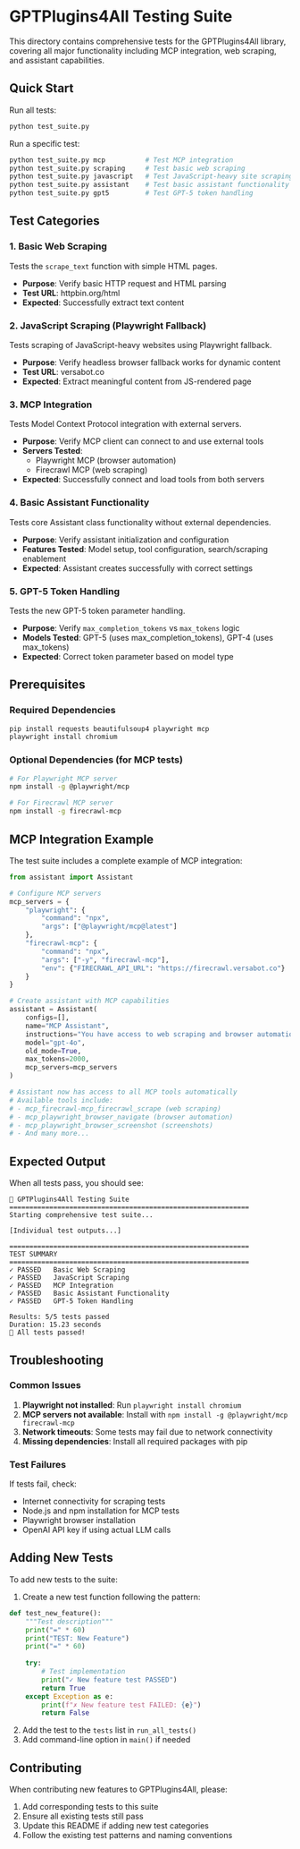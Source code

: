 # GPTPlugins4All Testing Suite

This directory contains comprehensive tests for the GPTPlugins4All library, covering all major functionality including MCP integration, web scraping, and assistant capabilities.

## Quick Start

Run all tests:
```bash
python test_suite.py
```

Run a specific test:
```bash
python test_suite.py mcp          # Test MCP integration
python test_suite.py scraping     # Test basic web scraping
python test_suite.py javascript   # Test JavaScript-heavy site scraping
python test_suite.py assistant    # Test basic assistant functionality
python test_suite.py gpt5         # Test GPT-5 token handling
```

## Test Categories

### 1. Basic Web Scraping
Tests the `scrape_text` function with simple HTML pages.
- **Purpose**: Verify basic HTTP request and HTML parsing
- **Test URL**: httpbin.org/html
- **Expected**: Successfully extract text content

### 2. JavaScript Scraping (Playwright Fallback)
Tests scraping of JavaScript-heavy websites using Playwright fallback.
- **Purpose**: Verify headless browser fallback works for dynamic content
- **Test URL**: versabot.co
- **Expected**: Extract meaningful content from JS-rendered page

### 3. MCP Integration
Tests Model Context Protocol integration with external servers.
- **Purpose**: Verify MCP client can connect to and use external tools
- **Servers Tested**: 
  - Playwright MCP (browser automation)
  - Firecrawl MCP (web scraping)
- **Expected**: Successfully connect and load tools from both servers

### 4. Basic Assistant Functionality
Tests core Assistant class functionality without external dependencies.
- **Purpose**: Verify assistant initialization and configuration
- **Features Tested**: Model setup, tool configuration, search/scraping enablement
- **Expected**: Assistant creates successfully with correct settings

### 5. GPT-5 Token Handling
Tests the new GPT-5 token parameter handling.
- **Purpose**: Verify `max_completion_tokens` vs `max_tokens` logic
- **Models Tested**: GPT-5 (uses max_completion_tokens), GPT-4 (uses max_tokens)
- **Expected**: Correct token parameter based on model type

## Prerequisites

### Required Dependencies
```bash
pip install requests beautifulsoup4 playwright mcp
playwright install chromium
```

### Optional Dependencies (for MCP tests)
```bash
# For Playwright MCP server
npm install -g @playwright/mcp

# For Firecrawl MCP server  
npm install -g firecrawl-mcp
```

## MCP Integration Example

The test suite includes a complete example of MCP integration:

```python
from assistant import Assistant

# Configure MCP servers
mcp_servers = {
    "playwright": {
        "command": "npx",
        "args": ["@playwright/mcp@latest"]
    },
    "firecrawl-mcp": {
        "command": "npx", 
        "args": ["-y", "firecrawl-mcp"],
        "env": {"FIRECRAWL_API_URL": "https://firecrawl.versabot.co"}
    }
}

# Create assistant with MCP capabilities
assistant = Assistant(
    configs=[],
    name="MCP Assistant",
    instructions="You have access to web scraping and browser automation tools through MCP servers.",
    model="gpt-4o",
    old_mode=True,
    max_tokens=2000,
    mcp_servers=mcp_servers
)

# Assistant now has access to all MCP tools automatically
# Available tools include:
# - mcp_firecrawl-mcp_firecrawl_scrape (web scraping)
# - mcp_playwright_browser_navigate (browser automation)
# - mcp_playwright_browser_screenshot (screenshots)
# - And many more...
```

## Expected Output

When all tests pass, you should see:
```
🧪 GPTPlugins4All Testing Suite
============================================================
Starting comprehensive test suite...

[Individual test outputs...]

============================================================
TEST SUMMARY
============================================================
✓ PASSED   Basic Web Scraping
✓ PASSED   JavaScript Scraping
✓ PASSED   MCP Integration
✓ PASSED   Basic Assistant Functionality
✓ PASSED   GPT-5 Token Handling

Results: 5/5 tests passed
Duration: 15.23 seconds
🎉 All tests passed!
```

## Troubleshooting

### Common Issues

1. **Playwright not installed**: Run `playwright install chromium`
2. **MCP servers not available**: Install with `npm install -g @playwright/mcp firecrawl-mcp`
3. **Network timeouts**: Some tests may fail due to network connectivity
4. **Missing dependencies**: Install all required packages with pip

### Test Failures

If tests fail, check:
- Internet connectivity for scraping tests
- Node.js and npm installation for MCP tests
- Playwright browser installation
- OpenAI API key if using actual LLM calls

## Adding New Tests

To add new tests to the suite:

1. Create a new test function following the pattern:
```python
def test_new_feature():
    """Test description"""
    print("=" * 60)
    print("TEST: New Feature")
    print("=" * 60)
    
    try:
        # Test implementation
        print("✓ New feature test PASSED")
        return True
    except Exception as e:
        print(f"✗ New feature test FAILED: {e}")
        return False
```

2. Add the test to the `tests` list in `run_all_tests()`
3. Add command-line option in `main()` if needed

## Contributing

When contributing new features to GPTPlugins4All, please:
1. Add corresponding tests to this suite
2. Ensure all existing tests still pass
3. Update this README if adding new test categories
4. Follow the existing test patterns and naming conventions
